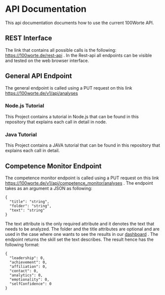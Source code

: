 # API Documentation
This api documentation documents how to use the current 100Worte API. 



## REST Interface	
The link that contains all possible calls is the following: https://100worte.de/rest-api . In the Rest-api all endpoints can be visible and tested on the web browser interface.

## General API Endpoint 

The general endpoint is called using a PUT request on this link https://100worte.de/v1/api/analyses 

### Node.js Tutorial
This Project contains a tutorial in Node.js that can be found in this repository that explains each call in detail in node.


### Java Tutorial
This Project contains a JAVA tutorial that can be found in this repository that explains each call in detail.

## Competence Monitor Endpoint

The competence monitor endpoint is called using a PUT request on this link https://100worte.de/v1/api/competence_monitor/analyses .
The endpoint takes as an argument a JSON as following:

```
{
  "title": "string",
  "folder": "string",
  "text": "string"
}
```

The text attribute is the only required attribute and it denotes the text that needs to be analyzed. 
The folder and the title attributes are optional and are used in the case where one wants to see the results in our [dashboard](https://www.100worte.de/dashboard) .
The endpoint returns the skill set the text describes. 
The result hence has the following format:

```
{
  "leadership": 0,
  "achievement": 0,
  "affiliation": 0,
  "contact": 0,
  "analytics": 0,
  "emotionality": 0,
  "selfConfidence": 0
}
```


